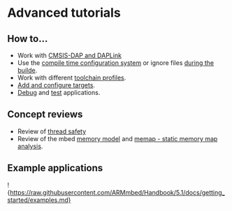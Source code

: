 
# Advanced tutorials

## How to...

* Work with [CMSIS-DAP and DAPLink](DAP.md)
* Use the [compile time configuration system](config_system.md) or ignore files [during the builde](mbedignore.md).
* Work with different [toolchain profiles](toolchain_profiles.md).
* [Add and configure targets](mbed_targets.md).
* [Debug](debugging.md) and [test](testing.md) applications.


## Concept reviews

* Review of [thread safety](../concepts/thread_safety.md)
* Review of the mbed [memory model](../concepts/memory_model.md) and [memap - static memory map analysis](../concepts/memap.md).

## Example applications

!{https://raw.githubusercontent.com/ARMmbed/Handbook/5.1/docs/getting_started/examples.md}
